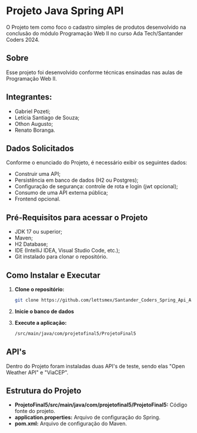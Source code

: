 # Projeto Java Spring API

O Projeto tem como foco o cadastro simples de produtos desenvolvido na conclusão do módulo Programação Web II no curso Ada Tech/Santander Coders 2024.


## Sobre

Esse projeto foi desenvolvido conforme técnicas ensinadas nas aulas de Programação Web II.

## Integrantes:
- Gabriel Pozeti;
- Letícia Santiago de Souza;
- Othon Augusto;
- Renato Boranga.


## Dados Solicitados

Conforme o enunciado do Projeto, é necessário exibir os seguintes dados:

- Construir uma API;
- Persistência em banco de dados (H2 ou Postgres);
- Configuração de segurança: controle de rota e login (jwt opcional);
- Consumo de uma API externa pública;
- Frontend opcional.

## Pré-Requisitos para acessar o Projeto

* JDK 17 ou superior;
* Maven;
* H2 Database;
* IDE (IntelliJ IDEA, Visual Studio Code, etc.);
* Git instalado para clonar o repositório.

## Como Instalar e Executar

1. **Clone o repositório:**
   ```bash
   git clone https://github.com/lettsmex/Santander_Coders_Spring_Api_Application
   ```

2. **Inicie o banco de dados**

3. **Execute a aplicação:**
   ```bash
   /src/main/java/com/projetofinal5/ProjetoFinal5
   ```
   

## API's

Dentro do Projeto foram instaladas duas API's de teste, sendo elas "Open Weather API" e "ViaCEP".

## Estrutura do Projeto

* **ProjetoFinal5/src/main/java/com/projetofinal5/ProjetoFinal5:** Código fonte do projeto.
* **application.properties:** Arquivo de configuração do Spring.
* **pom.xml:** Arquivo de configuração do Maven.
